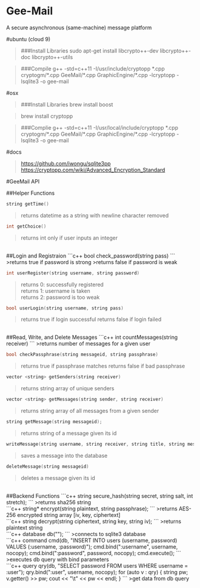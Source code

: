 # Gee-Mail
A secure asynchronous (same-machine) message platform


#ubuntu (cloud 9)
>###Install Libraries
>sudo apt-get install libcrypto++-dev libcrypto++-doc libcrypto++-utils<br >

>###Compile
>g++ -std=c++11 -I/usr/include/cryptopp \*.cpp cryptogm/\*.cpp GeeMail/\*.cpp GraphicEngine/\*.cpp -lcryptopp -lsqlite3 -o gee-mail

#osx
>###Install Libraries
>brew install boost

>brew install cryptopp

>###Complie
>g++ -std=c++11 -I/usr/local/include/cryptopp \*.cpp cryptogm/\*.cpp GeeMail/\*.cpp GraphicEngine/\*.cpp -lcryptopp -lsqlite3 -o gee-mail

#docs
>https://github.com/iwongu/sqlite3pp<br />
>https://cryptopp.com/wiki/Advanced_Encryption_Standard

#GeeMail API

##Helper Functions
```c++
string getTime()
```
>returns datetime as a string with newline character removed

```c++
int getChoice()
```
>returns int only if user inputs an integer

<br />
##Login and Registraion
```c++
bool check_password(string pass)
```
>returns true if password is strong
>returns false if password is weak

```c++
int userRegister(string username, string password)
```
>returns 0: successfully registered<br />
>returns 1: username is taken<br />
>returns 2: password is too weak<br />

```c++
bool userLogin(string username, string pass)
```
>returns true if login successful
>returns false if login failed

<br />
##Read, Write, and Delete Messages
```c++
int countMessages(string receiver)
```
>returns number of messages for a given user

```c++
bool checkPassphrase(string messageid, string passphrase)
```
>returns true if passphrase matches
>returns false if bad passphrase

```c++
vector <string> getSenders(string receiver)
```
>returns string array of unique senders

```c++
vector <string> getMessages(string sender, string receiver)
```
>returns string array of all messages from a given sender

```c++
string getMessage(string messageid);
```
>returns string of a message given its id

```c++
writeMessage(string username, string receiver, string title, string message, string writetime, string readtime, string passphrase);
```
>saves a message into the database

```c++
deleteMessage(string messageid)
```
>deletes a message given its id

<br />
##Backend Functions
```c++
string secure_hash(string secret, string salt, int stretch);
```
>returns sha256 string

<br />
```c++
string* encrypt(string plaintext, string passphrase);
```
>returns AES-256 encrypted string array [iv, key, ciphertext]

<br />
```c++
string decrypt(string ciphertext, string key, string iv);
```
>returns plaintext string

<br />
```c++
database db("<DATABASE_NAME>");
```
>connects to sqlite3 database

<br />
```c++
command cmd(db, "INSERT INTO users (username, password) VALUES (:username, :password)");
cmd.bind(":username", username, nocopy);
cmd.bind(":password", password, nocopy);
cmd.execute();
```
>executes db query with bind parameters

<br />
```c++
query qry(db, "SELECT password FROM users WHERE username = :user");
qry.bind(":user", username, nocopy);
for (auto v : qry) {
  string pw;
  v.getter() >> pw;
  cout << "\t" << pw << endl;  
}
```
>get data from db query

